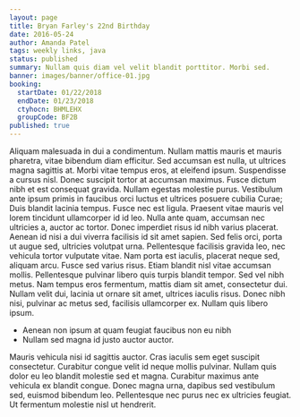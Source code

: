```yaml
---
layout: page
title: Bryan Farley's 22nd Birthday
date: 2016-05-24
author: Amanda Patel
tags: weekly links, java
status: published
summary: Nullam quis diam vel velit blandit porttitor. Morbi sed.
banner: images/banner/office-01.jpg
booking:
  startDate: 01/22/2018
  endDate: 01/23/2018
  ctyhocn: BHMLEHX
  groupCode: BF2B
published: true
---
```

Aliquam malesuada in dui a condimentum. Nullam mattis mauris et mauris pharetra, vitae bibendum diam efficitur. Sed accumsan est nulla, ut ultrices magna sagittis at. Morbi vitae tempus eros, at eleifend ipsum. Suspendisse a cursus nisl. Donec suscipit tortor at accumsan maximus. Fusce dictum nibh et est consequat gravida. Nullam egestas molestie purus. Vestibulum ante ipsum primis in faucibus orci luctus et ultrices posuere cubilia Curae; Duis blandit lacinia tempus. Fusce nec est ligula. Praesent vitae mauris vel lorem tincidunt ullamcorper id id leo.
Nulla ante quam, accumsan nec ultricies a, auctor ac tortor. Donec imperdiet risus id nibh varius placerat. Aenean id nisi a dui viverra facilisis id sit amet sapien. Sed felis orci, porta ut augue sed, ultricies volutpat urna. Pellentesque facilisis gravida leo, nec vehicula tortor vulputate vitae. Nam porta est iaculis, placerat neque sed, aliquam arcu. Fusce sed varius risus. Etiam blandit nisl vitae accumsan mollis. Pellentesque pulvinar libero quis turpis blandit tempor. Sed vel nibh metus. Nam tempus eros fermentum, mattis diam sit amet, consectetur dui. Nullam velit dui, lacinia ut ornare sit amet, ultrices iaculis risus. Donec nibh nisi, pulvinar ac metus sed, facilisis ullamcorper ex. Nullam quis libero ipsum.

* Aenean non ipsum at quam feugiat faucibus non eu nibh
* Nullam sed magna id justo auctor auctor.

Mauris vehicula nisi id sagittis auctor. Cras iaculis sem eget suscipit consectetur. Curabitur congue velit id neque mollis pulvinar. Nullam quis dolor eu leo blandit molestie sed et magna. Curabitur maximus ante vehicula ex blandit congue. Donec magna urna, dapibus sed vestibulum sed, euismod bibendum leo. Pellentesque nec purus nec ex ultricies feugiat. Ut fermentum molestie nisl ut hendrerit.
